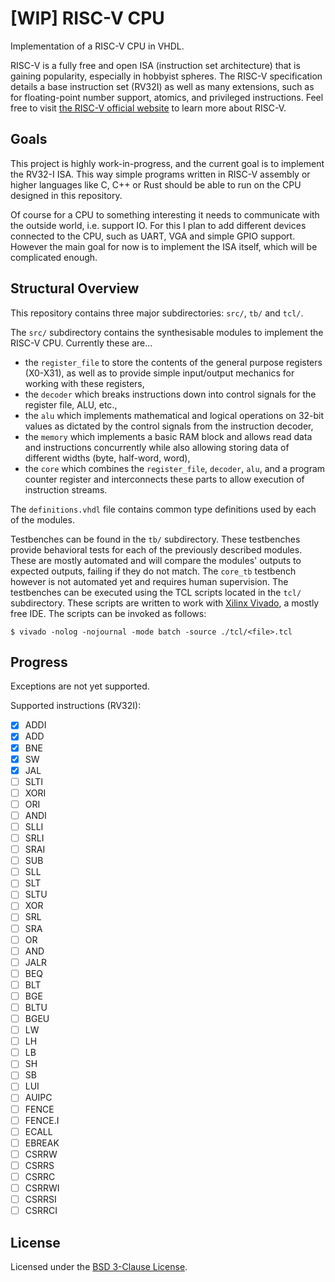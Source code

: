 # [WIP] RISC-V CPU 

Implementation of a RISC-V CPU in VHDL.

RISC-V is a fully free and open ISA (instruction set architecture) that is gaining popularity,
especially in hobbyist spheres.
The RISC-V specification details a base instruction set (RV32I) as well as many extensions, such
as for floating-point number support, atomics, and privileged instructions.
Feel free to visit [the RISC-V official website](https://riscv.org/) to learn more
about RISC-V.

## Goals

This project is highly work-in-progress, and the current goal is to implement
the RV32-I ISA. This way simple programs written in RISC-V assembly or higher languages like
C, C++ or Rust should be able to run on the CPU designed in this repository.

Of course for a CPU to something interesting it needs to communicate with the outside world,
i.e. support IO. For this I plan to add different devices connected to the CPU, such as
UART, VGA and simple GPIO support. However the main goal for now is to implement
the ISA itself, which will be complicated enough.

## Structural Overview

This repository contains three major subdirectories: `src/`, `tb/` and `tcl/`.

The `src/` subdirectory contains the synthesisable modules to implement the RISC-V CPU.
Currently these are...

  - the `register_file` to store the contents of the general purpose registers (X0-X31), as well
  as to provide simple input/output mechanics for working with these registers,
  - the `decoder` which breaks instructions down into control signals for the register file, ALU,
  etc.,
  - the `alu` which implements mathematical and logical operations on 32-bit values as dictated
  by the control signals from the instruction decoder,
  - the `memory` which implements a basic RAM block and allows read data and instructions
  concurrently while also allowing storing data of different widths (byte, half-word, word),
  - the `core` which combines the `register_file`, `decoder`, `alu`, and a program counter
  register and interconnects these parts to allow execution of instruction streams.

The `definitions.vhdl` file contains common type definitions used by each of the modules.

Testbenches can be found in the `tb/` subdirectory. These testbenches provide behavioral tests 
for each of the previously described modules. These are mostly automated and will compare the
modules' outputs to expected outputs, failing if they do not match. The `core_tb` testbench
however is not automated yet and requires human supervision.
The testbenches can be executed using the TCL scripts located in the `tcl/` subdirectory.
These scripts are written to work with [Xilinx Vivado](https://www.xilinx.com/support/download.html),
a mostly free IDE.
The scripts can be invoked as follows:
```
$ vivado -nolog -nojournal -mode batch -source ./tcl/<file>.tcl
```

## Progress

Exceptions are not yet supported.

Supported instructions (RV32I):
 - [x] ADDI
 - [x] ADD
 - [x] BNE
 - [x] SW
 - [x] JAL
 - [ ] SLTI
 - [ ] XORI
 - [ ] ORI
 - [ ] ANDI
 - [ ] SLLI
 - [ ] SRLI
 - [ ] SRAI
 - [ ] SUB
 - [ ] SLL
 - [ ] SLT
 - [ ] SLTU
 - [ ] XOR
 - [ ] SRL
 - [ ] SRA
 - [ ] OR
 - [ ] AND
 - [ ] JALR
 - [ ] BEQ
 - [ ] BLT
 - [ ] BGE
 - [ ] BLTU
 - [ ] BGEU
 - [ ] LW
 - [ ] LH
 - [ ] LB
 - [ ] SH
 - [ ] SB
 - [ ] LUI
 - [ ] AUIPC
 - [ ] FENCE
 - [ ] FENCE.I
 - [ ] ECALL
 - [ ] EBREAK
 - [ ] CSRRW
 - [ ] CSRRS
 - [ ] CSRRC
 - [ ] CSRRWI
 - [ ] CSRRSI
 - [ ] CSRRCI

## License

Licensed under the [BSD 3-Clause License](./LICENSE).
